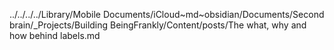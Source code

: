 ../../../../Library/Mobile Documents/iCloud~md~obsidian/Documents/Second brain/_Projects/Building BeingFrankly/Content/posts/The what, why and how behind labels.md